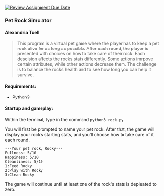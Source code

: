 [![Review Assignment Due Date](https://classroom.github.com/assets/deadline-readme-button-22041afd0340ce965d47ae6ef1cefeee28c7c493a6346c4f15d667ab976d596c.svg)](https://classroom.github.com/a/3zOHVIfr)

### Pet Rock Simulator
#### Alexandria Tuell

>This program is a virtual pet game where the player has to keep a pet rock alive for as long as possible. After each round, the player is presented with choices on how to take care of their rock. Each descision affects the rocks stats differently. Some actions imrpove certain attributes, while other actions decrease them. The challenge is to balance the rocks health and to see how long you can help it survive.

#### Requirements:
* Python3

#### Startup and gameplay: 
Within the terminal, type in the command `python3 rock.py`

You will first be prompted to name your pet rock. After that, the game will display your rock’s starting stats, and you’ll choose how to take care of it each round.
```
---Your pet rock, Rocky---
Fullness: 5/10
Happiness: 5/10
Cleanliness: 5/10
1:Feed Rocky 
2:Play with Rocky
3:Clean Rocky
```
The game will continue until at least one of the rock's stats is depleated to zero.